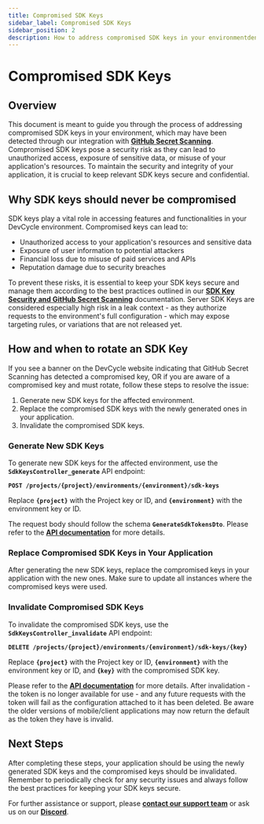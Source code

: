 ```yaml
---
title: Compromised SDK Keys
sidebar_label: Compromised SDK Keys
sidebar_position: 2
description: How to address compromised SDK keys in your environmentden
---
```


# **Compromised SDK Keys**

## **Overview**

This document is meant to guide you through the process of addressing compromised SDK keys in your environment, which may have been detected through our integration with **[GitHub Secret Scanning](/best-practices/security/api-keys-secret-scanning)**. Compromised SDK keys pose a security risk as they can lead to unauthorized access, exposure of sensitive data, or misuse of your application's resources. To maintain the security and integrity of your application, it is crucial to keep relevant SDK keys secure and confidential.
## **Why SDK keys should never be compromised**

SDK keys play a vital role in accessing features and functionalities in your DevCycle environment. Compromised keys can lead to:

- Unauthorized access to your application's resources and sensitive data
- Exposure of user information to potential attackers
- Financial loss due to misuse of paid services and APIs
- Reputation damage due to security breaches

To prevent these risks, it is essential to keep your SDK keys secure and manage them according to the best practices outlined in our **[SDK Key Security and GitHub Secret Scanning](/best-practices/security/api-keys-secret-scanning)** documentation.
Server SDK Keys are considered especially high risk in a leak context - as they authorize requests to the environment's full configuration - which may expose targeting rules, or variations that are not released yet.

## **How and when to rotate an SDK Key**

If you see a banner on the DevCycle website indicating that GitHub Secret Scanning has detected a compromised key, OR if you are aware of a compromised key and must rotate, follow these steps to resolve the issue:

1. Generate new SDK keys for the affected environment.
2. Replace the compromised SDK keys with the newly generated ones in your application.
3. Invalidate the compromised SDK keys.

### **Generate New SDK Keys**

To generate new SDK keys for the affected environment, use the **`SdkKeysController_generate`** API endpoint:

**`POST /projects/{project}/environments/{environment}/sdk-keys`**

Replace **`{project}`** with the Project key or ID, and **`{environment}`** with the environment key or ID.

The request body should follow the schema **`GenerateSdkTokensDto`**. Please refer to the **[API documentation](https://docs.devcycle.com/management-api/#tag/Environments/operation/SdkKeysController_generate)** for more details.

### **Replace Compromised SDK Keys in Your Application**

After generating the new SDK keys, replace the compromised keys in your application with the new ones. Make sure to update all instances where the compromised keys were used.

### **Invalidate Compromised SDK Keys**

To invalidate the compromised SDK keys, use the **`SdkKeysController_invalidate`** API endpoint:

**`DELETE /projects/{project}/environments/{environment}/sdk-keys/{key}`**

Replace **`{project}`** with the Project key or ID, **`{environment}`** with the environment key or ID, and **`{key}`** with the compromised SDK key.

Please refer to the **[API documentation](https://docs.devcycle.com/management-api/#tag/Environments/operation/SdkKeysController_invalidate)** for more details.
After invalidation - the token is no longer available for use - and any future requests with the token will fail as the configuration attached to it has been deleted. Be aware the older versions of mobile/client applications may now return the default as the token they have is invalid.


## **Next Steps**

After completing these steps, your application should be using the newly generated SDK keys and the compromised keys should be invalidated. Remember to periodically check for any security issues and always follow the best practices for keeping your SDK keys secure.


For further assistance or support, please **[contact our support team](mailto:support@devcycle.com)** or ask us on our **[Discord](https://discord.gg/8uEqSsRKy5)**.